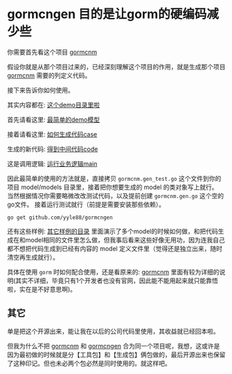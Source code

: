 # gormcngen 目的是让gorm的硬编码减少些

你需要首先看这个项目 [gormcnm](https://github.com/yyle88/gormcnm)

假设你就是从那个项目过来的，已经深刻理解这个项目的作用，就是生成那个项目 [gormcnm](https://github.com/yyle88/gormcnm) 需要的列定义代码。

接下来告诉你如何使用。

其实内容都在: [这个demo目录里啦](/internal/demos/demo1)

首先请看这里: [最简单的demo模型](/internal/demos/demo1/models/example.go) 

接着请看这里: [如何生成代码case](/internal/demos/demo1/models/gormcnm.gen_test.go)

生成的新代码: [得到中间代码code](/internal/demos/demo1/models/gormcnm.gen.go)

这是调用逻辑: [运行业务逻辑main](/internal/demos/demo1/main/main.go)

因此最简单的使用的方法就是，直接拷贝 `gormcnm.gen_test.go` 这个文件到你的项目 model/models 目录里，接着把你想要生成的 model 的类对象写上就行。
当然根据情况你需要略微改改测试代码，以及提前创建 `gormcnm.gen.go` 这个空的go文件。
接着运行测试就行（前提是需要安装那些依赖）。

```
go get github.com/yyle88/gormcngen
```

还有这些样例: [其它样例的目录](internal/examples) 里面演示了多个model的时候如何做，和把代码生成在和model相同的文件里怎么做，但我事后看来这些好像无用功，因为连我自己都不想把代码生成到已经有内容的 model 定义文件里（觉得还是独立出来，随时清空再生成就行）。

具体在使用 `gorm` 时如何配合使用，还是看原来的: [gormcnm](https://github.com/yyle88/gormcnm) 里面有较为详细的说明(其实不详细，毕竟只有1个开发者也没有官网，因此能不能用起来就只能靠悟啦，实在是不好意思啊)。

## 其它
单是把这个开源出来，能让我在以后的公司代码里使用，其收益就已经回本啦。

但我为什么不把 [gormcnm](https://github.com/yyle88/gormcnm) 和 [gormcngen](https://github.com/yyle88/gormcngen) 合为同一个项目呢，我想，这或许是因为最初做的时候就是分【工具包】和【生成包】俩包做的，最后开源出来也保留了这种印记。但也未必两个包必然是同时使用的。就这样吧。
